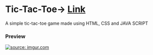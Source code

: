 # Tic-Tac-Toe-> [Link](https://tic-tac-toe-eab3f5.netlify.app/)
A simple tic-tac-toe game made using HTML, CSS and JAVA SCRIPT


<h3> Preview </h3>
<a href="https://imgur.com/N0vplWM"><img src="https://i.imgur.com/N0vplWM.png" title="source: imgur.com" /></a>
